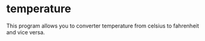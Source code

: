 # temperature

This program allows you to converter temperature from celsius to fahrenheit and vice versa.

